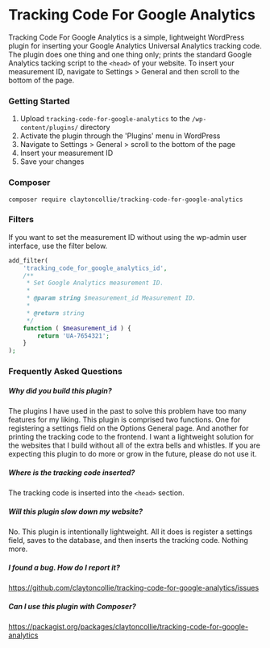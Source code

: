 # Tracking Code For Google Analytics

Tracking Code For Google Analytics is a simple, lightweight WordPress plugin for inserting your Google Analytics Universal Analytics tracking code. The plugin does one thing and one thing only; prints the standard Google Analytics tacking script to the `<head>` of your website. To insert your measurement ID, navigate to Settings > General and then scroll to the bottom of the page.

### Getting Started

1. Upload `tracking-code-for-google-analytics` to the `/wp-content/plugins/` directory
2. Activate the plugin through the 'Plugins' menu in WordPress
3. Navigate to Settings > General > scroll to the bottom of the page
4. Insert your measurement ID
5. Save your changes

### Composer

`composer require claytoncollie/tracking-code-for-google-analytics`

### Filters

If you want to set the measurement ID without using the wp-admin user interface, use the filter below.

```php
add_filter(
	'tracking_code_for_google_analytics_id',
	/**
	 * Set Google Analytics measurement ID.
	 *
	 * @param string $measurement_id Measurement ID.
	 *
	 * @return string
	 */
	function ( $measurement_id ) {
		return 'UA-7654321';
	}
);
```

### Frequently Asked Questions

##### Why did you build this plugin?

The plugins I have used in the past to solve this problem have too many features for my liking. This plugin is comprised two functions. One for registering a settings field on the Options General page. And another for printing the tracking code to the frontend. I want a lightweight solution for the websites that I build without all of the extra bells and whistles. If you are expecting this plugin to do more or grow in the future, please do not use it.

##### Where is the tracking code inserted?

The tracking code is inserted into the `<head>` section.

##### Will this plugin slow down my website?

No. This plugin is intentionally lightweight. All it does is register a settings field, saves to the database, and then inserts the tracking code. Nothing more.

##### I found a bug. How do I report it?

https://github.com/claytoncollie/tracking-code-for-google-analytics/issues

##### Can I use this plugin with Composer?

https://packagist.org/packages/claytoncollie/tracking-code-for-google-analytics

